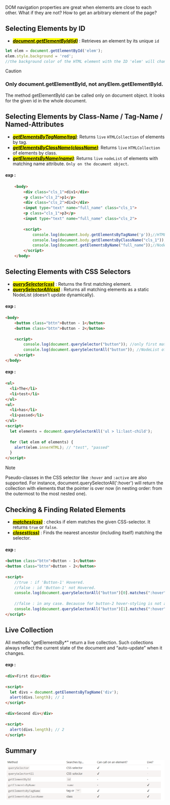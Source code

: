DOM navigation properties are great when elements are close to each other. What if they are not? How to get an arbitrary element of the page?

## Selecting Elements by ID
- <mark><ins>***document.getElementById(id)***</ins></mark> : Retrieves an element by its unique `id`
```js
let elem = document.getElementById('elem');
elem.style.background = 'red';
//the background color of the HTML element with the ID 'elem' will change into red.
```
> [!CAUTION]
> ### Only document.getElementById, not anyElem.getElementById.
> The method getElementById can be called only on document object. It looks for the given id in the whole document.





##  Selecting Elements by Class-Name / Tag-Name / Named-Attributes
- <mark><ins>***getElementsByTagName(tag)***</ins></mark>: Returns `live` `HTMLCollection` of elements by tag.
- <mark><ins>***getElementsByClassName(className)***</ins></mark>: Returns `live` `HTMLCollection` of elements by class.
- <mark><ins>***getElementsByName(name)***</ins></mark>: Returns `live` `nodeList` of elements with matching name attribute. `Only on the document object`.
#### exp :
```html
    <body>
        <div class="cls_1">div1</div>
        <p class="cls_2">p1</p>
        <div class="cls_2">div2</div>
        <input type="text" name="full_name" class="cls_1">
        <p class="cls_1">p3</p>
        <input type="text" name="full_name" class="cls_2">
        
        <script>
            console.log(document.body.getElementsByTagName('p'));//HTMLCollection of all 'p' tagged elements
            console.log(document.body.getElementsByClassName("cls_1"));//HTMLCollection of all elements with className 
            console.log(document.getElementsByName("full_name"));//NodeList of named-attributes elements
        </script>
    </body>
```





## Selecting Elements with CSS Selectors
- <mark><ins>***querySelector(css)***</ins></mark> : Returns the first matching element.
- <mark><ins>***querySelectorAll(css)***</ins></mark> : Returns all matching elements as a static NodeList (doesn’t update dynamically).
  

#### exp :
```html
<body>
    <button class="bttn">Button - 1</button>
    <button class="bttn">Button - 2</button>

    <script>
        console.log(document.querySelector("button")); //only first matching result i.e. 'Button - 1'
        console.log(document.querySelectorAll("button")); //NodeList of all matching result.
    </script>
</body>
```

#### exp : 
```html
<ul>
  <li>The</li>
  <li>test</li>
</ul>
<ul>
  <li>has</li>
  <li>passed</li>
</ul>
<script>
  let elements = document.querySelectorAll('ul > li:last-child');

  for (let elem of elements) {
    alert(elem.innerHTML); // "test", "passed"
  }
</script>
```
> [!NOTE]
>   Pseudo-classes in the CSS selector like `:hover` and `:active` are also supported. For instance, document.querySelectorAll(':hover') will return the collection with elements that the pointer is over now (in nesting order: from the outermost <html> to the most nested one).





## Checking & Finding Related Elements
- <mark><ins>***matches(css)***</ins></mark> : checks if elem matches the given CSS-selector. It returns `true` or `false`.
- <mark><ins>***closest(css)***</ins></mark> : Finds the nearest ancestor (including itself) matching the selector.


#### exp : 
```html
<button class="bttn">Button - 1</button>
<button class="bttn">Button - 2</button>

<script>
    //true : if 'Button-1' Hovered.
    //false : id 'Button-1' not Hovered. 
    console.log(document.querySelectorAll("button")[0].matches(":hover"));

    //false : in any case. Becausse for button-2 hover-styling is not applied
    console.log(document.querySelectorAll("button")[1].matches(":hover"));
</script>
```



## Live Collection
All methods "getElementsBy*" return a live collection. Such collections always reflect the current state of the document and “auto-update” when it changes.

#### exp : 
```html
<div>First div</div>

<script>
  let divs = document.getElementsByTagName('div');
  alert(divs.length); // 1
</script>

<div>Second div</div>

<script>
  alert(divs.length); // 2
</script>
```





## Summary
<img src="./assets/dom_element_selection.png">